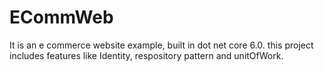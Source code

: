 # ECommWeb
It is an e commerce website example, built in dot net core 6.0. this project includes features like Identity, respository pattern and unitOfWork.
